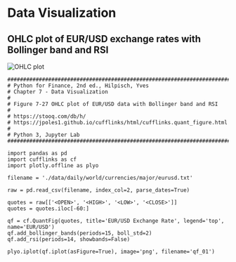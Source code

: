 # Data Visualization
## OHLC plot of EUR/USD exchange rates with Bollinger band and RSI

![OHLC plot](https://github.com/joe-wojniak/PythonForFinance/blob/main/Data%20Visualization/PFF_Ch7_Fig_7-27_OHLC_EUR-USDwBB.PNG)
```
######################################################################################
# Python for Finance, 2nd ed., Hilpisch, Yves
# Chapter 7 - Data Visualization
#
# Figure 7-27 OHLC plot of EUR/USD data with Bollinger band and RSI
#
# https://stooq.com/db/h/
# https://jpoles1.github.io/cufflinks/html/cufflinks.quant_figure.html
#
# Python 3, Jupyter Lab
#######################################################################################

import pandas as pd
import cufflinks as cf
import plotly.offline as plyo

filename = './data/daily/world/currencies/major/eurusd.txt'

raw = pd.read_csv(filename, index_col=2, parse_dates=True)

quotes = raw[['<OPEN>', '<HIGH>', '<LOW>', '<CLOSE>']]
quotes = quotes.iloc[-60:]

qf = cf.QuantFig(quotes, title='EUR/USD Exchange Rate', legend='top', name='EUR/USD')
qf.add_bollinger_bands(periods=15, boll_std=2)
qf.add_rsi(periods=14, showbands=False)

plyo.iplot(qf.iplot(asFigure=True), image='png', filename='qf_01')
```

